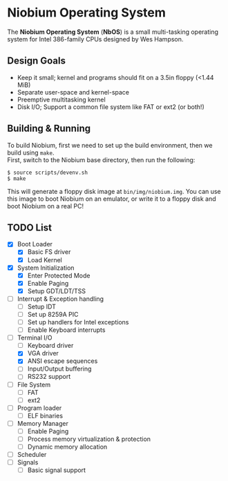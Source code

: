 # Niobium Operating System
The **Niobium Operating System** (**NbOS**) is a small multi-tasking operating
system for Intel 386-family CPUs designed by Wes Hampson.

## Design Goals
- Keep it small; kernel and programs should fit on a 3.5in floppy (<1.44 MiB)
- Separate user-space and kernel-space
- Preemptive multitasking kernel
- Disk I/O; Support a common file system like FAT or ext2 (or both!)

## Building & Running
To build Niobium, first we need to set up the build environment, then we build
using `make`.  
First, switch to the Niobium base directory, then run the following:
```
$ source scripts/devenv.sh
$ make
```
This will generate a floppy disk image at `bin/img/niobium.img`. You can use
this image to boot Niobium on an emulator, or write it to a floppy disk and boot
Niobium on a real PC!

## TODO List
- [x] Boot Loader
    - [x] Basic FS driver
    - [x] Load Kernel
- [x] System Initialization
    - [x] Enter Protected Mode
    - [x] Enable Paging
    - [x] Setup GDT/LDT/TSS
- [ ] Interrupt & Exception handling
    - [ ] Setup IDT
    - [ ] Set up 8259A PIC
    - [ ] Set up handlers for Intel exceptions
    - [ ] Enable Keyboard interrupts
- [ ] Terminal I/O
    - [ ] Keyboard driver
    - [x] VGA driver
    - [x] ANSI escape sequences
    - [ ] Input/Output buffering
    - [ ] RS232 support
- [ ] File System
    - [ ] FAT
    - [ ] ext2
- [ ] Program loader
    - [ ] ELF binaries
- [ ] Memory Manager
    - [ ] Enable Paging
    - [ ] Process memory virtualization & protection
    - [ ] Dynamic memory allocation
- [ ] Scheduler
- [ ] Signals
    - [ ] Basic signal support
